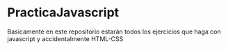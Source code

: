 # PracticaJavascript
Basicamente en este repositorio estarán todos los ejercicios que haga con javascript y accidentalmente HTML-CSS
